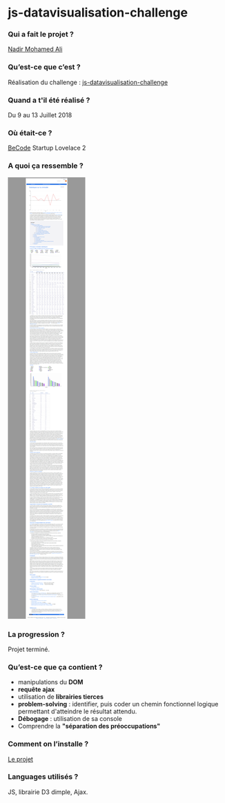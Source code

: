 # js-datavisualisation-challenge


### Qui a fait le projet ?  
[Nadir Mohamed Ali](https://github.com/medleew)

### Qu’est-ce que c’est ?  
Réalisation du challenge : [js-datavisualisation-challenge](https://github.com/becodeorg/lovelace-2/tree/master/Projects/javascript-challenge-solo)

### Quand a t'il été réalisé ?  
Du 9 au 13 Juillet 2018

### Où était-ce ?  
[BeCode](https://www.becode.org/) Startup Lovelace 2

### A quoi ça ressemble ?  
![Réalisation finale](assets/img/challenge.png)

### La progression ?  
Projet terminé.

### Qu’est-ce que ça contient ?  
* manipulations du **DOM**
* **requête ajax**
* utilisation de **librairies tierces**
* **problem-solving** : identifier, puis coder un chemin fonctionnel logique permettant d'atteindre le résultat attendu.
* **Débogage** : utilisation de sa console
* Comprendre la **"séparation des préoccupations"**

### Comment on l’installe ?  
[Le projet](https://medleew.github.io/js-datavisualisation-challenge/)

### Languages utilisés ?  
JS, librairie D3 dimple, Ajax.
